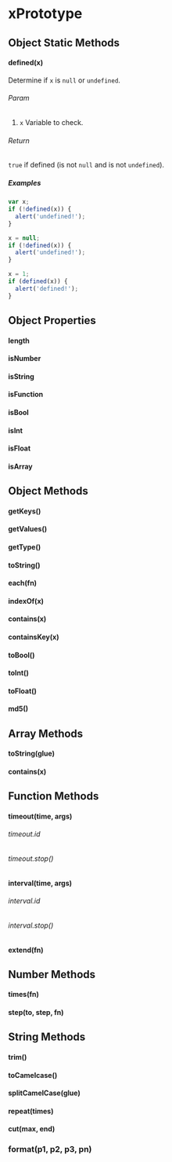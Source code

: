 # xPrototype

## Object Static Methods

#### defined(x)
Determine if `x` is `null` or `undefined`.

###### Param
1. `x` Variable to check.

###### Return
`true` if defined (is not `null` and is not `undefined`).

##### Examples

```js
var x;
if (!defined(x)) {
  alert('undefined!');
}

x = null;
if (!defined(x)) {
  alert('undefined!');
}

x = 1;
if (defined(x)) {
  alert('defined!');
}
```

## Object Properties

#### length

#### isNumber

#### isString

#### isFunction

#### isBool

#### isInt

#### isFloat

#### isArray

## Object Methods

#### getKeys()

#### getValues()

#### getType()

#### toString()

#### each(fn)

#### indexOf(x)

#### contains(x)

#### containsKey(x)

#### toBool()

#### toInt()

#### toFloat()

#### md5()

## Array Methods

#### toString(glue)

#### contains(x)

## Function Methods

#### timeout(time, args)

###### timeout.id

###### timeout.stop()

#### interval(time, args)

###### interval.id

###### interval.stop()

#### extend(fn)

## Number Methods

#### times(fn)

#### step(to, step, fn)

## String Methods

#### trim()

#### toCamelcase()

#### splitCamelCase(glue)

#### repeat(times)

#### cut(max, end)

### format(p1, p2, p3, pn)

